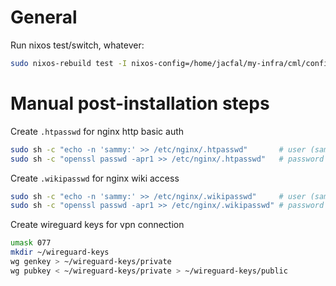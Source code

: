# General

Run nixos test/switch, whatever:

```sh
sudo nixos-rebuild test -I nixos-config=/home/jacfal/my-infra/cml/configuration.nix
```

# Manual post-installation steps

Create `.htpasswd` for nginx http basic auth

```sh
sudo sh -c "echo -n 'sammy:' >> /etc/nginx/.htpasswd"       # user (sammy for this cmd)
sudo sh -c "openssl passwd -apr1 >> /etc/nginx/.htpasswd"   # password
```

Create `.wikipasswd` for nginx wiki access

```sh
sudo sh -c "echo -n 'sammy:' >> /etc/nginx/.wikipasswd"     # user (sammy for this cmd)
sudo sh -c "openssl passwd -apr1 >> /etc/nginx/.wikipasswd" # password
```

Create wireguard keys for vpn connection 

```sh
umask 077
mkdir ~/wireguard-keys
wg genkey > ~/wireguard-keys/private
wg pubkey < ~/wireguard-keys/private > ~/wireguard-keys/public
```